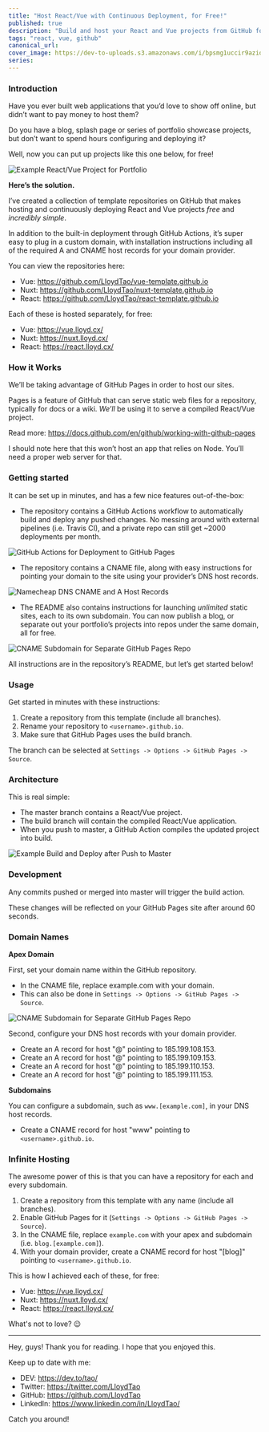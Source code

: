 ```yaml
---
title: "Host React/Vue with Continuous Deployment, for Free!"
published: true
description: "Build and host your React and Vue projects from GitHub for free, with GitHub Actions for continuous deployment included."
tags: "react, vue, github"
canonical_url:
cover_image: https://dev-to-uploads.s3.amazonaws.com/i/bpsmg1uccir9azio11sd.png
series:
---
```


### Introduction

Have you ever built web applications that you’d love to show off online, but didn’t want to pay money to host them? 

Do you have a blog, splash page or series of portfolio showcase projects, but don’t want to spend hours configuring and deploying it? 

Well, now you can put up projects like this one below, for free!

![Example React/Vue Project for Portfolio](https://dev-to-uploads.s3.amazonaws.com/i/au93h70az8wqr2c3t1u7.png)

**Here’s the solution.**

I’ve created a collection of template repositories on GitHub that makes hosting and continuously deploying React and Vue projects *free* and *incredibly simple*. 

In addition to the built-in deployment through GitHub Actions, it’s super easy to plug in a custom domain, with installation instructions including all of the required A and CNAME host records for your domain provider.

You can view the repositories here:

- Vue: https://github.com/LloydTao/vue-template.github.io
- Nuxt: https://github.com/LloydTao/nuxt-template.github.io
- React: https://github.com/LloydTao/react-template.github.io

Each of these is hosted separately, for free:

- Vue: https://vue.lloyd.cx/
- Nuxt: https://nuxt.lloyd.cx/
- React: https://react.lloyd.cx/

### How it Works

We’ll be taking advantage of GitHub Pages in order to host our sites.

Pages is a feature of GitHub that can serve static web files for a repository, typically for docs or a wiki. *We’ll* be using it to serve a compiled React/Vue project. 

Read more: https://docs.github.com/en/github/working-with-github-pages

I should note here that this won’t host an app that relies on Node. You’ll need a proper web server for that.

### Getting started

It can be set up in minutes, and has a few nice features out-of-the-box:

- The repository contains a GitHub Actions workflow to automatically build and deploy any pushed changes. No messing around with external pipelines (i.e. Travis CI), and a private repo can still get ~2000 deployments per month. 

![GitHub Actions for Deployment to GitHub Pages](https://dev-to-uploads.s3.amazonaws.com/i/grgc0b8a1aynlhwrlxcy.png)

- The repository contains a CNAME file, along with easy instructions for pointing your domain to the site using your provider’s DNS host records.

![Namecheap DNS CNAME and A Host Records](https://dev-to-uploads.s3.amazonaws.com/i/x4x75n365cecaan2cgic.png)

- The README also contains instructions for launching *unlimited* static sites, each to its own subdomain. You can now publish a blog, or separate out your portfolio’s projects into repos under the same domain, all for free. 

![CNAME Subdomain for Separate GitHub Pages Repo](https://dev-to-uploads.s3.amazonaws.com/i/qrqekkjetz3x9rbfle7n.png)

All instructions are in the repository’s README, but let’s get started below!

### Usage

Get started in minutes with these instructions:

1. Create a repository from this template (include all branches).
2. Rename your repository to `<username>.github.io`.
3. Make sure that GitHub Pages uses the build branch.

The branch can be selected at `Settings -> Options -> GitHub Pages -> Source`.

### Architecture

This is real simple:

- The master branch contains a React/Vue project.
- The build branch will contain the compiled React/Vue application.
- When you push to master, a GitHub Action compiles the updated project into build.

![Example Build and Deploy after Push to Master](https://dev-to-uploads.s3.amazonaws.com/i/2leb512bdca5378jq8to.png)

### Development

Any commits pushed or merged into master will trigger the build action.

These changes will be reflected on your GitHub Pages site after around 60 seconds.

### Domain Names

**Apex Domain**

First, set your domain name within the GitHub repository.

- In the CNAME file, replace example.com with your domain.
- This can also be done in `Settings -> Options -> GitHub Pages -> Source`.

![CNAME Subdomain for Separate GitHub Pages Repo](https://dev-to-uploads.s3.amazonaws.com/i/qrqekkjetz3x9rbfle7n.png)

Second, configure your DNS host records with your domain provider.

- Create an A record for host "@" pointing to 185.199.108.153.
- Create an A record for host "@" pointing to 185.199.109.153.
- Create an A record for host "@" pointing to 185.199.110.153.
- Create an A record for host "@" pointing to 185.199.111.153.

**Subdomains**

You can configure a subdomain, such as `www.[example.com]`, in your DNS host records.

- Create a CNAME record for host "www" pointing to `<username>.github.io`.

### Infinite Hosting

The awesome power of this is that you can have a repository for each and every subdomain.

1. Create a repository from this template with any name (include all branches).
2. Enable GitHub Pages for it (`Settings -> Options -> GitHub Pages -> Source`).
3. In the CNAME file, replace `example.com` with your apex and subdomain (i.e. `blog.[example.com]`).
4. With your domain provider, create a CNAME record for host "[blog]" pointing to `<username>.github.io`.

This is how I achieved each of these, for free:

- Vue: https://vue.lloyd.cx/
- Nuxt: https://nuxt.lloyd.cx/
- React: https://react.lloyd.cx/

What's not to love? 😉

---

Hey, guys! Thank you for reading. I hope that you enjoyed this.

Keep up to date with me:

- DEV: https://dev.to/tao/
- Twitter: https://twitter.com/LloydTao
- GitHub: https://github.com/LloydTao
- LinkedIn: https://www.linkedin.com/in/LloydTao/

Catch you around!
